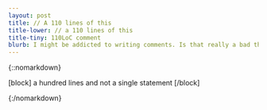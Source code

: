 ```yaml
---
layout: post
title: // A 110 lines of this
title-lower: // a 110 lines of this
title-tiny: 110LoC comment
blurb: I might be addicted to writing comments. Is that really a bad thing?
---
```

{::nomarkdown}

[block]
a hundred lines and not a single statement
[/block]

{:/nomarkdown}